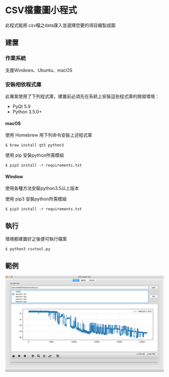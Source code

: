 # CSV檔畫圖小程式

此程式能將.csv檔之data匯入並選擇您要的項目繪製成圖

## 建置

### 作業系統

支援Windows、Ubuntu、macOS

### 安裝相依程式庫

此專案使用了下列程式庫，建置前必須先在系統上安裝這些程式庫的開發環境：

- PyQt 5.9
- Python 3.5.0+

#### macOS

使用 Homebrew 用下列命令安裝上述程式庫

    $ brew install qt5 python3

使用 pip 安裝python所需模組
    
    $ pip3 install -r requirements.txt

#### Window

使用各種方法安裝python3.5以上版本

使用 pip3 安裝python所需模組

    $ pip3 install -r requirements.txt

## 執行

環境都建置好之後便可執行檔案

    $ python3 csvtool.py


## 範例

<img src="images/image.png">
